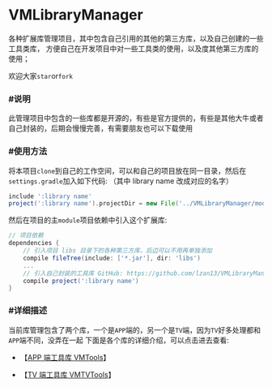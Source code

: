 VMLibraryManager
================
各种扩展库管理项目，其中包含自己引用的其他的第三方库，以及自己创建的一些工具类库，
方便自己在开发项目中对一些工具类的使用，以及度其他第三方库的使用；

欢迎大家`star`or`fork`

### #说明
此管理项目中包含的一些库都是开源的，有些是官方提供的，有些是其他大牛或者自己封装的，后期会慢慢完善，有需要朋友也可以下载使用

### #使用方法
将本项目`clone`到自己的工作空间，可以和自己的项目放在同一目录，然后在`settings.gradle`加入如下代码:
（其中 library name 改成对应的名字）
```gradle
include ':library name'
project(':library name').projectDir = new File('../VMLibraryManager/module name')
```
然后在项目的主`module`项目依赖中引入这个扩展库:
```gradle
// 项目依赖
dependencies {
    // 引入项目 libs 目录下的各种第三方库，后边可以不用再单独添加
    compile fileTree(include: ['*.jar'], dir: 'libs')
    ...
    // 引入自己封装的工具库 GitHub: https://github.com/lzan13/VMLibraryManager
    compile project(':library name')
}
```

### #详细描述
当前库管理包含了两个库，一个是`APP`端的，另一个是`TV`端，因为`TV`好多处理都和`APP`端不同，没弄在一起
下面是各个库的详细介绍，可以点击进去查看:

- 【[APP 端工具库 VMTools](./vmtools/README.md)】

- 【[TV 端工具库 VMTVTools](./vmtvtools/README.md)】